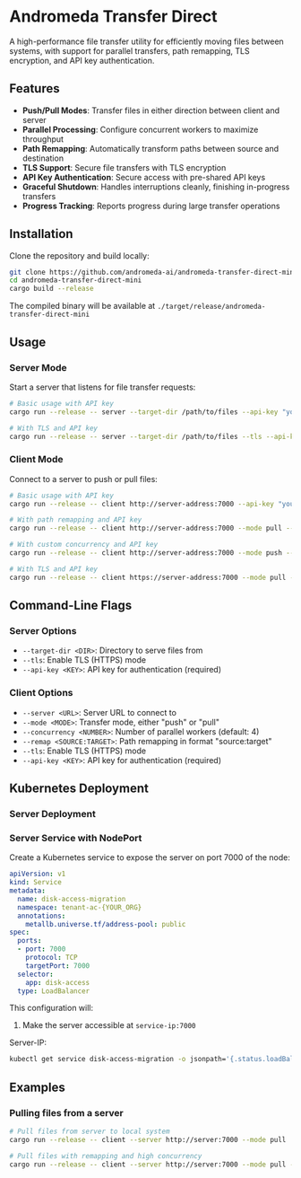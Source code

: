 # Andromeda Transfer Direct

A high-performance file transfer utility for efficiently moving files between systems, with support for parallel transfers, path remapping, TLS encryption, and API key authentication.

## Features

- **Push/Pull Modes**: Transfer files in either direction between client and server
- **Parallel Processing**: Configure concurrent workers to maximize throughput
- **Path Remapping**: Automatically transform paths between source and destination
- **TLS Support**: Secure file transfers with TLS encryption
- **API Key Authentication**: Secure access with pre-shared API keys
- **Graceful Shutdown**: Handles interruptions cleanly, finishing in-progress transfers
- **Progress Tracking**: Reports progress during large transfer operations

## Installation

Clone the repository and build locally:

```bash
git clone https://github.com/andromeda-ai/andromeda-transfer-direct-mini.git
cd andromeda-transfer-direct-mini
cargo build --release
```

The compiled binary will be available at `./target/release/andromeda-transfer-direct-mini`

## Usage

### Server Mode

Start a server that listens for file transfer requests:

```bash
# Basic usage with API key
cargo run --release -- server --target-dir /path/to/files --api-key "your-secret-key"

# With TLS and API key
cargo run --release -- server --target-dir /path/to/files --tls --api-key "your-secret-key"
```

### Client Mode

Connect to a server to push or pull files:

```bash
# Basic usage with API key
cargo run --release -- client http://server-address:7000 --api-key "your-secret-key"

# With path remapping and API key
cargo run --release -- client http://server-address:7000 --mode pull --remap /source/path:/destination/path --api-key "your-secret-key"

# With custom concurrency and API key
cargo run --release -- client http://server-address:7000 --mode push --concurrency 8 --api-key "your-secret-key"

# With TLS and API key
cargo run --release -- client https://server-address:7000 --mode pull --tls --api-key "your-secret-key"
```

## Command-Line Flags

### Server Options
- `--target-dir <DIR>`: Directory to serve files from
- `--tls`: Enable TLS (HTTPS) mode
- `--api-key <KEY>`: API key for authentication (required)

### Client Options
- `--server <URL>`: Server URL to connect to
- `--mode <MODE>`: Transfer mode, either "push" or "pull"
- `--concurrency <NUMBER>`: Number of parallel workers (default: 4)
- `--remap <SOURCE:TARGET>`: Path remapping in format "source:target"
- `--tls`: Enable TLS (HTTPS) mode
- `--api-key <KEY>`: API key for authentication (required)

## Kubernetes Deployment

### Server Deployment
### Server Service with NodePort

Create a Kubernetes service to expose the server on port 7000 of the node:

```yaml
apiVersion: v1
kind: Service
metadata:
  name: disk-access-migration
  namespace: tenant-ac-{YOUR_ORG}
  annotations:
    metallb.universe.tf/address-pool: public
spec:
  ports:
  - port: 7000
    protocol: TCP
    targetPort: 7000
  selector:
    app: disk-access
  type: LoadBalancer
```

This configuration will:
1. Make the server accessible at `service-ip:7000`

Server-IP:
```bash
kubectl get service disk-access-migration -o jsonpath='{.status.loadBalancer.ingress[0].ip}'
```

## Examples

### Pulling files from a server

```bash
# Pull files from server to local system
cargo run --release -- client --server http://server:7000 --mode pull

# Pull files with remapping and high concurrency
cargo run --release -- client --server http://server:7000 --mode pull --remap /remote/data:/local/backup --concurrency 16
```
